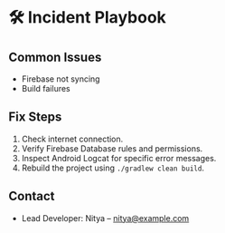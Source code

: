 # 🛠️ Incident Playbook

## Common Issues
- Firebase not syncing
- Build failures

## Fix Steps
1. Check internet connection.
2. Verify Firebase Database rules and permissions.
3. Inspect Android Logcat for specific error messages.
4. Rebuild the project using `./gradlew clean build`.

## Contact
- Lead Developer: Nitya – nitya@example.com
